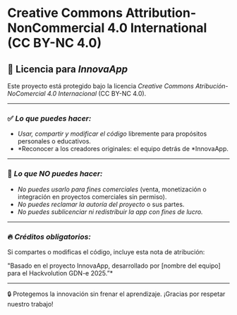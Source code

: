 # Creative Commons Attribution-NonCommercial 4.0 International (CC BY-NC 4.0)

## 🚀 Licencia para *InnovaApp*

Este proyecto está protegido bajo la licencia *Creative Commons Atribución-NoComercial 4.0 Internacional* (CC BY-NC 4.0).  

---

### ✅ *Lo que puedes hacer:*

- *Usar, compartir y modificar el código* libremente para propósitos personales o educativos.  
- *Reconocer a los creadores originales: el equipo detrás de *InnovaApp.  

---

### 🚫 *Lo que NO puedes hacer:*

- *No puedes usarlo para fines comerciales* (venta, monetización o integración en proyectos comerciales sin permiso).  
- *No puedes reclamar la autoría del proyecto* o sus partes.  
- *No puedes sublicenciar ni redistribuir la app con fines de lucro.*

---

### 🔥 *Créditos obligatorios:*  
Si compartes o modificas el código, incluye esta nota de atribución:  

"Basado en el proyecto InnovaApp, desarrollado por [nombre del equipo] para el Hackvolution GDN-e 2025.”*

---

🔒 Protegemos la innovación sin frenar el aprendizaje. ¡Gracias por respetar nuestro trabajo!
